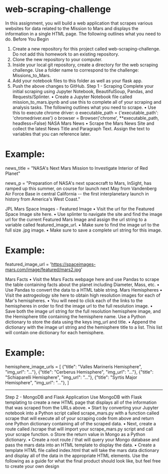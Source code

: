 # web-scraping-challenge
In this assignment, you will build a web application that scrapes various websites for data related to the Mission to Mars and displays the information in a single HTML page. The following outlines what you need to do.
Before You Begin
1.	Create a new repository for this project called web-scraping-challenge. Do not add this homework to an existing repository.
2.	Clone the new repository to your computer.
3.	Inside your local git repository, create a directory for the web scraping challenge. Use a folder name to correspond to the challenge: Missions_to_Mars.
4.	Add your notebook files to this folder as well as your flask app.
5.	Push the above changes to GitHub.
Step 1 - Scraping
Complete your initial scraping using Jupyter Notebook, BeautifulSoup, Pandas, and Requests/Splinter.
•	Create a Jupyter Notebook file called mission_to_mars.ipynb and use this to complete all of your scraping and analysis tasks. The following outlines what you need to scrape.
•	Use this to execute chrome driver: 
o	executable_path = {'executable_path': 'chromedriver.exe'}
o	browser = Browser('chrome', **executable_path, headless=False)
NASA Mars News
•	Scrape the Mars News Site and collect the latest News Title and Paragraph Text. Assign the text to variables that you can reference later.
# Example:
news_title = "NASA's Next Mars Mission to Investigate Interior of Red Planet"

news_p = "Preparation of NASA's next spacecraft to Mars, InSight, has ramped up this summer, on course for launch next May from Vandenberg Air Force Base in central California -- the first interplanetary launch in history from America's West Coast."

JPL Mars Space Images - Featured Image
•	Visit the url for the Featured Space Image site here.
•	Use splinter to navigate the site and find the image url for the current Featured Mars Image and assign the url string to a variable called featured_image_url.
•	Make sure to find the image url to the full size .jpg image.
•	Make sure to save a complete url string for this image.
# Example:
featured_image_url = 'https://spaceimages-mars.com/image/featured/mars2.jpg'

Mars Facts
•	Visit the Mars Facts webpage here and use Pandas to scrape the table containing facts about the planet including Diameter, Mass, etc.
•	Use Pandas to convert the data to a HTML table string.
Mars Hemispheres
•	Visit the astrogeology site here to obtain high resolution images for each of Mar's hemispheres.
•	You will need to click each of the links to the hemispheres in order to find the image url to the full resolution image.
•	Save both the image url string for the full resolution hemisphere image, and the Hemisphere title containing the hemisphere name. Use a Python dictionary to store the data using the keys img_url and title.
•	Append the dictionary with the image url string and the hemisphere title to a list. This list will contain one dictionary for each hemisphere.
# Example:
hemisphere_image_urls = [
    {"title": "Valles Marineris Hemisphere", "img_url": "..."},
    {"title": "Cerberus Hemisphere", "img_url": "..."},
    {"title": "Schiaparelli Hemisphere", "img_url": "..."},
    {"title": "Syrtis Major Hemisphere", "img_url": "..."},
]
________________________________________
Step 2 - MongoDB and Flask Application
Use MongoDB with Flask templating to create a new HTML page that displays all of the information that was scraped from the URLs above.
•	Start by converting your Jupyter notebook into a Python script called scrape_mars.py with a function called scrape that will execute all of your scraping code from above and return one Python dictionary containing all of the scraped data.
•	Next, create a route called /scrape that will import your scrape_mars.py script and call your scrape function.
o	Store the return value in Mongo as a Python dictionary.
•	Create a root route / that will query your Mongo database and pass the mars data into an HTML template to display the data.
•	Create a template HTML file called index.html that will take the mars data dictionary and display all of the data in the appropriate HTML elements. Use the following as a guide for what the final product should look like, but feel free to create your own design
